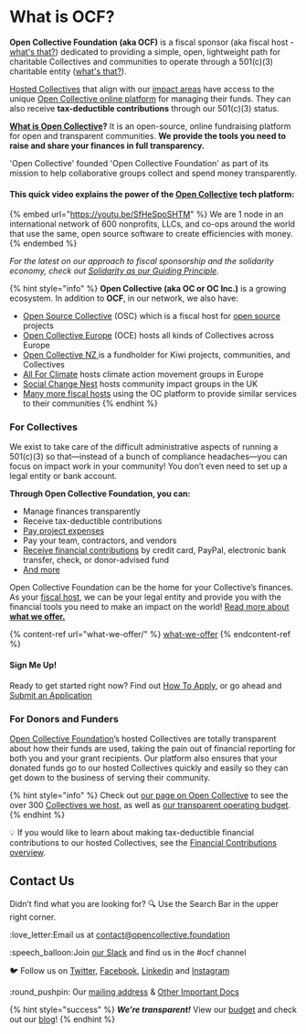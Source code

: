 # What is OCF?

**Open Collective Foundation (aka OCF)** is a fiscal sponsor (aka fiscal host - [what's that?](what-we-offer/fiscal-hosting.md)) dedicated to providing a simple, open, lightweight path for charitable Collectives and communities to operate through a 501(c)(3) charitable entity ([what's that?](what-we-offer/fiscal-hosting.md#what-does-501-c-3-mean)).

[Hosted Collectives](https://opencollective.com/foundation#category-CONTRIBUTIONS) that align with our [impact areas](about/mission-and-values.md#our-missions-impact-areas) have access to the unique [Open Collective online platform](https://www.opencollective.com) for managing their funds. They can also receive **tax-deductible contributions** through our 501(c)(3) status.

[**What is Open Collective**](https://docs.opencollective.com/help/about/introduction)**?** It is an open-source, online fundraising platform for open and transparent communities. **We provide the tools you need to raise and share your finances in full transparency.**&#x20;

'Open Collective' founded 'Open Collective Foundation' as part of its mission to help collaborative groups collect and spend money transparently.

#### This quick video explains the power of the [Open Collective](https://www.opencollective.com) tech platform:

{% embed url="https://youtu.be/SfHeSpoSHTM" %}
We are 1 node in an international network of 600 nonprofits, LLCs, and co-ops around the world that use the same, open source software to create efficiencies with money.
{% endembed %}

_For the latest on our approach to fiscal sponsorship and the solidarity economy, check out_ [_Solidarity as our Guiding Principle_](https://blog.opencollective.com/solidarity-as-our-guiding-principle/)_._

{% hint style="info" %}
**Open Collective (aka OC or OC Inc.)** is a growing ecosystem. In addition to **OCF**, in our network, we also have:

* [Open Source Collective](https://www.oscollective.org) (OSC) which is a fiscal host for [open source](https://opensource.com/resources/what-open-source) projects
* [Open Collective Europe](https://opencollective.com/europe) (OCE) hosts all kinds of Collectives across Europe
* [Open Collective NZ ](https://opencollective.com/ocnz)is a fundholder for Kiwi projects, communities, and Collectives
* [All For Climate](https://allforclimate.earth) hosts climate action movement groups in Europe
* [Social Change Nest](https://opencollective.com/the-social-change-nest) hosts community impact groups in the UK
* [Many more fiscal hosts](https://opencollective.com/hosts) using the OC platform to provide similar services to their communities
{% endhint %}

### **For Collectives**

We exist to take care of the difficult administrative aspects of running a 501(c)(3) so that—instead of a bunch of compliance headaches—you can focus on impact work in your community! You don’t even need to set up a legal entity or bank account.

**Through Open Collective Foundation, you can:**

* Manage finances transparently
* Receive tax-deductible contributions
* [Pay project expenses](how-it-works/payouts/)
* Pay your team, contractors, and vendors
* [Receive financial contributions](how-it-works/financial-contributions/) by credit card, PayPal, electronic bank transfer, check, or donor-advised fund
* [And more](what-we-offer/)

Open Collective Foundation can be the home for your Collective’s finances. As your [fiscal host](what-we-offer/fiscal-hosting.md), we can be your legal entity and provide you with the financial tools you need to make an impact on the world! [Read more about **what we offer.**](what-we-offer/)

{% content-ref url="what-we-offer/" %}
[what-we-offer](what-we-offer/)
{% endcontent-ref %}

#### **Sign Me Up!**

Ready to get started right now? Find out [How To Apply](getting-started/how-to-apply/), or go ahead and [Submit an Application](https://www.opencollective.com/foundation/apply)

### **For Donors and Funders**

[Open Collective Foundation](https://opencollective.com/foundation)’s hosted Collectives are totally transparent about how their funds are used, taking the pain out of financial reporting for both you and your grant recipients. Our platform also ensures that your donated funds go to our hosted Collectives quickly and easily so they can get down to the business of serving their community.

{% hint style="info" %}
Check out [our page on Open Collective](https://opencollective.com/foundation) to see the over 300 [Collectives we host](https://opencollective.com/foundation#category-CONTRIBUTIONS), as well as [our transparent operating budget](https://opencollective.com/foundation#category-BUDGET).
{% endhint %}

💡 If you would like to learn about making tax-deductible financial contributions to our hosted Collectives, see the [Financial Contributions overview](how-it-works/financial-contributions/).

## Contact Us

Didn’t find what you are looking for? :mag: Use the Search Bar in the upper right corner.

:love\_letter:Email us at [contact@opencollective.foundation](mailto:contact@opencollective.foundation)

:speech\_balloon:Join [our Slack](https://join.slack.com/t/opencollective/shared\_invite/zt-f43qko76-sD8G\~e\_vQCm4TtpIsM4i\~A) and find us in the #ocf channel

:bird: Follow us on [Twitter](https://twitter.com/o\_c\_foundation), [Facebook](https://www.facebook.com/ocfshares), [Linkedin](https://www.linkedin.com/company/opencollective-foundation) and [Instagram](https://www.instagram.com/opencollectivefoundation/)

:round\_pushpin: Our [mailing address](https://docs.opencollective.foundation/about/official-information-and-documents#address) & [Other Important Docs](https://docs.opencollective.foundation/about/official-information-and-documents)

{% hint style="success" %}
_**We’re transparent!**_ View our [budget](https://opencollective.com/foundation/#category-BUDGET) and check out our [blog](https://blog.opencollective.com)!
{% endhint %}
